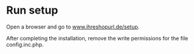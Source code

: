 # Run setup

Open a browser and go to www.ihreshopurl.de/setup.

After completing the installation, remove the write permissions for the file config.inc.php.
